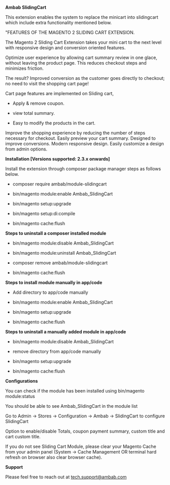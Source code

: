 **Ambab SlidingCart**

This extension enables the system to replace the minicart into slidingcart which include extra functionality mentioned below.

"FEATURES OF THE MAGENTO 2 SLIDING CART EXTENSION.

The Magento 2 Sliding Cart Extension takes your mini cart to the next level with responsive design and conversion oriented features. 

Optimize user experience by allowing cart summary review in one glace, without leaving the product page.
This reduces checkout steps and minimizes friction. 

The result? Improved conversion as the customer goes directly to checkout; no need to visit the shopping cart page!

Cart page features are implemented on Sliding cart, 

- Apply & remove coupon.

- view total summary.

- Easy to modify the products in the cart.


Improve the shopping experience by reducing the number of steps necessary for checkout.
Easily preview your cart summary.
Designed to improve conversions.
Modern responsive design.
Easily customize a design from admin options.


**Installation [Versions supported: 2.3.x onwards]**

Install the extension through composer package manager steps as follows below.

- composer require ambab/module-slidingcart

- bin/magento module:enable Ambab_SlidingCart

- bin/magento setup:upgrade

- bin/magento setup:di:compile

- bin/magento cache:flush

**Steps to uninstall a composer installed module**

- bin/magento module:disable Ambab_SlidingCart

- bin/magento module:uninstall Ambab_SlidingCart

- composer remove ambab/module-slidingcart

- bin/magento cache:flush


**Steps to install module manually in app/code**

- Add directory to app/code manually

- bin/magento module:enable Ambab_SlidingCart

- bin/magento setup:upgrade

- bin/magento cache:flush

**Steps to uninstall a manually added module in app/code**

- bin/magento module:disable Ambab_SlidingCart

- remove directory from app/code manually

- bin/magento setup:upgrade

- bin/magento cache:flush


**Configurations**

You can check if the module has been installed using bin/magento module:status

You should be able to see Ambab_SlidingCart in the module list

Go to Admin -> Stores -> Configuration -> Ambab -> SlidingCart to configure SlidingCart

Option to enable/disable Totals, coupon payment summary, custom title and cart custom title. 

If you do not see Sliding Cart Module, please clear your Magento Cache from your admin panel (System -> Cache Management OR terminal hard refresh on browser also clear browser cache).


**Support**

Please feel free to reach out at tech.support@ambab.com
